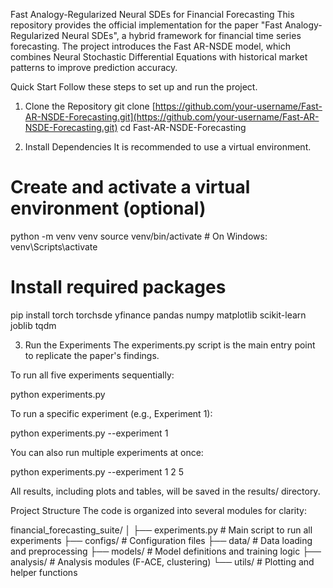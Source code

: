 Fast Analogy-Regularized Neural SDEs for Financial Forecasting
This repository provides the official implementation for the paper "Fast Analogy-Regularized Neural SDEs", a hybrid framework for financial time series forecasting. The project introduces the Fast AR-NSDE model, which combines Neural Stochastic Differential Equations with historical market patterns to improve prediction accuracy.

Quick Start
Follow these steps to set up and run the project.

1. Clone the Repository
git clone [https://github.com/your-username/Fast-AR-NSDE-Forecasting.git](https://github.com/your-username/Fast-AR-NSDE-Forecasting.git)
cd Fast-AR-NSDE-Forecasting

2. Install Dependencies
It is recommended to use a virtual environment.

# Create and activate a virtual environment (optional)
python -m venv venv
source venv/bin/activate  # On Windows: venv\Scripts\activate

# Install required packages
pip install torch torchsde yfinance pandas numpy matplotlib scikit-learn joblib tqdm

3. Run the Experiments
The experiments.py script is the main entry point to replicate the paper's findings.

To run all five experiments sequentially:

python experiments.py

To run a specific experiment (e.g., Experiment 1):

python experiments.py --experiment 1

You can also run multiple experiments at once:

python experiments.py --experiment 1 2 5

All results, including plots and tables, will be saved in the results/ directory.

Project Structure
The code is organized into several modules for clarity:

financial_forecasting_suite/
│
├── experiments.py          # Main script to run all experiments
├── configs/                # Configuration files
├── data/                   # Data loading and preprocessing
├── models/                 # Model definitions and training logic
├── analysis/               # Analysis modules (F-ACE, clustering)
└── utils/                  # Plotting and helper functions
